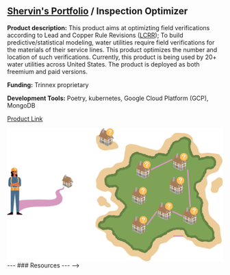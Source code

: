 ## [Shervin's Portfolio](https://moderncan.github.io) / Inspection Optimizer

**Product description:** This product aims at optimizting field verifications according to Lead and Copper Rule Revisions ([LCRR](https://www.epa.gov/ground-water-and-drinking-water/revised-lead-and-copper-rule)); To build predictive/statistical modeling, water utilities require field verifications for the materials of their service lines. This product optimizes the number and location of such verifications. Currently, this product is being used by 20+ water utilities across United States. The product is deployed as both freemium and paid versions.

**Funding:** Trinnex proprietary 



**Development Tools:** Poetry, kubernetes, Google Cloud Platform (GCP), MongoDB

[Product Link](https://www.trinnex.io/products/leadcast/inspection-optimizer)


<img style='vertical-align:middle;' src="/images/io_1.png" >





<!-->
---

### Resources

---
-->
